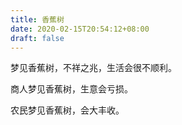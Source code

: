 ```yaml
---
title: 香蕉树
date: 2020-02-15T20:54:12+08:00
draft: false
---
```


梦见香蕉树，不祥之兆，生活会很不顺利。

商人梦见香蕉树，生意会亏损。

农民梦见香蕉树，会大丰收。

